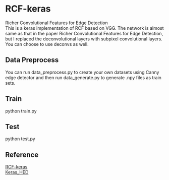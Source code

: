 # RCF-keras
Richer Convolutional Features for Edge Detection  
This is a keras implementation of RCF based on VGG. The network is almost same as that in the paper Richer Convolutional Features for Edge Detection, but I replaced the deconvolutional layers with subpixel convolutional layers. You can choose to use deconvs as well.  
## Data Preprocess  
You can run data_preprocess.py to create your own datasets using Canny edge detector and then run data_generate.py to generate .npy files as train sets.  
## Train  
python train.py  
## Test
python test.py  
## Reference  
[RCF-keras](https://github.com/fupiao1998/RCF-keras)  
[Keras_HED](https://github.com/lc82111/Keras_HED)
